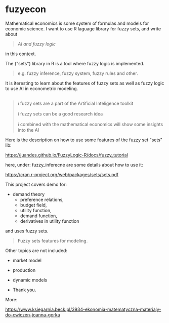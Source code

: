 # fuzyecon
Mathematical economics is some system of formulas and models for economic science.
I want to use R laguage library for fuzzy sets, and write about

> *AI and fuzzy logic*

in this context.

The ("sets") library in R is a tool where fuzzy logic is implemented.

> e.g. fuzzy inference, fuzzy system, fuzzy rules and other.

It is iteresting to learn about the features of fuzzy sets as well as fuzzy logic to use AI in econometric modeling.

## 

> ℹ️ fuzzy sets are a part of the Artificial Inteligence toolkit
> 
> ℹ️ fuzzy sets can be a good research idea
> 
> ℹ️ combined with the mathematical economics will show some insights into the AI

Here is the description on how to use some features of the fuzzy set "sets" lib:

https://juandes.github.io/FuzzyLogic-R/docs/fuzzy_tutorial

here, under: fuzzy_inferecne are some details about how to use it:

https://cran.r-project.org/web/packages/sets/sets.pdf

This project covers demo for:

* demand theory
  * preference relations, 
  * budget field,
  * utility function,
  * demand function,
  * derivatives in utility function 

and uses fuzzy sets. 

> Fuzzy sets features for modeling.

Other topics are not included:

* market model
* production 
* dynamic models

* Thank you.

More: 

https://www.ksiegarnia.beck.pl/3934-ekonomia-matematyczna-materialy-do-cwiczen-joanna-gorka
